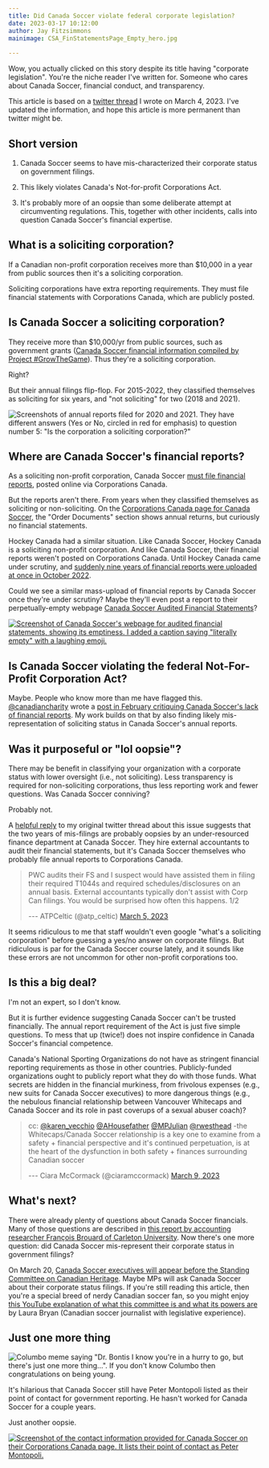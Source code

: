 ```yaml
---
title: Did Canada Soccer violate federal corporate legislation?
date: 2023-03-17 10:12:00
author: Jay Fitzsimmons
mainimage: CSA_FinStatementsPage_Empty_hero.jpg
  
---
```


Wow, you actually clicked on this story despite its title having "corporate legislation". You're the niche reader I've written for. Someone who cares about Canada Soccer, financial conduct, and transparency.

This article is based on a [twitter thread](https://twitter.com/JayFitzSoccer/status/1631908252123316226) I wrote on March 4, 2023. I've updated the information, and hope this article is more permanent than twitter might be.

## Short version

1.  Canada Soccer seems to have mis-characterized their corporate status on government filings.

2.  This likely violates Canada's Not-for-profit Corporations Act.

3.  It's probably more of an oopsie than some deliberate attempt at circumventing regulations. This, together with other incidents, calls into question Canada Soccer's financial expertise.

## What is a soliciting corporation?

If a Canadian non-profit corporation receives more than \$10,000 in a year from public sources then it's a soliciting corporation.

Soliciting corporations have extra reporting requirements. They must file financial statements with Corporations Canada, which are publicly posted.

## Is Canada Soccer a soliciting corporation?

They receive more than \$10,000/yr from public sources, such as government grants ([Canada Soccer financial information compiled by Project #GrowTheGame](https://sites.google.com/view/projectgrowthegame/data-centre)). Thus they're a soliciting corporation.

Right?

But their annual filings flip-flop. For 2015-2022, they classified themselves as soliciting for six years, and "not soliciting" for two (2018 and 2021).

![Screenshots of annual reports filed for 2020 and 2021. They have different answers (Yes or No, circled in red for emphasis) to question number 5: "Is the corporation a soliciting corporation?"](images/CSAAnnualReports.png)

## Where are Canada Soccer's financial reports?

As a soliciting non-profit corporation, Canada Soccer [must file financial reports](https://www.canadiancharitylaw.ca/blog/canadian-federal-non-profit-corporations-under-the-canada-not-for-profit-corporations-act-cnca-need-to-ensure-that-they-do-their-filings/), posted online via Corporations Canada.

But the reports aren't there. From years when they classified themselves as soliciting or non-soliciting. On the [Corporations Canada page for Canada Soccer](https://ised-isde.canada.ca/cc/lgcy/fdrlCrpDtls.html?corpId=350541&V_TOKEN=null&crpNm=canadian%20soccer%20association&crpNmbr=&bsNmbr=), the "Order Documents" section shows annual returns, but curiously no financial statements.

Hockey Canada had a similar situation. Like Canada Soccer, Hockey Canada is a soliciting non-profit corporation. And like Canada Soccer, their financial reports weren't posted on Corporations Canada. Until Hockey Canada came under scrutiny, and [suddenly nine years of financial reports were uploaded at once in October 2022](https://www.canadiancharitylaw.ca/blog/hockey-canada-finally-uploads-their-financial-statements-to-corporations-canada-website/).

Could we see a similar mass-upload of financial reports by Canada Soccer once they're under scrutiny? Maybe they'll even post a report to their perpetually-empty webpage [Canada Soccer Audited Financial Statements](https://canadasoccer.com/about_resources/audited-financial-statements/)?

[![Screenshot of Canada Soccer's webpage for audited financial statements, showing its emptiness. I added a caption saying "literally empty" with a laughing emoji.](images/CSA_FinStatementsPage_Empty.jpg)](https://canadasoccer.com/about_resources/audited-financial-statements/)

## Is Canada Soccer violating the federal Not-For-Profit Corporation Act?

Maybe. People who know more than me have flagged this. [\@canadiancharity](https://twitter.com/canadiancharity) wrote a [post in February critiquing Canada Soccer's lack of financial reports](https://www.canadiancharitylaw.ca/blog/canadian-soccer-association-not-filing-financial-statements-with-corporations-canada-as-required-by-the-canada-not-for-profit-corporations-act-cnca/). My work builds on that by also finding likely mis-representation of soliciting status in Canada Soccer's annual reports.

## Was it purposeful or "lol oopsie"?

There may be benefit in classifying your organization with a corporate status with lower oversight (i.e., not soliciting). Less transparency is required for non-soliciting corporations, thus less reporting work and fewer questions. Was Canada Soccer conniving?

Probably not.

A [helpful reply](https://twitter.com/atp_celtic) to my original twitter thread about this issue suggests that the two years of mis-filings are probably oopsies by an under-resourced finance department at Canada Soccer. They hire external accountants to audit their financial statements, but it's Canada Soccer themselves who probably file annual reports to Corporations Canada.

<blockquote class="twitter-tweet">

<p lang="en" dir="ltr">

PWC audits their FS and I suspect would have assisted them in filing their required T1044s and required schedules/disclosures on an annual basis. External accountants typically don't assist with Corp Can filings. You would be surprised how often this happens. 1/2

</p>

--- ATPCeltic (@atp_celtic) <a href="https://twitter.com/atp_celtic/status/1632171755597881345?ref_src=twsrc%5Etfw">March 5, 2023</a>

</blockquote>

<script async src="https://platform.twitter.com/widgets.js" charset="utf-8"></script>


It seems ridiculous to me that staff wouldn't even google "what's a soliciting corporation" before guessing a yes/no answer on corporate filings. But ridiculous is par for the Canada Soccer course lately, and it sounds like these errors are not uncommon for other non-profit corporations too.

## Is this a big deal?

I'm not an expert, so I don't know.

But it is further evidence suggesting Canada Soccer can't be trusted financially. The annual report requirement of the Act is just five simple questions. To mess that up (twice!) does not inspire confidence in Canada Soccer's financial competence.

Canada's National Sporting Organizations do not have as stringent financial reporting requirements as those in other countries. Publicly-funded organizations ought to publicly report what they do with those funds. What secrets are hidden in the financial murkiness, from frivolous expenses (e.g., new suits for Canada Soccer executives) to more dangerous things (e.g., the nebulous financial relationship between Vancouver Whitecaps and Canada Soccer and its role in past coverups of a sexual abuser coach)?

<blockquote class="twitter-tweet">

<p lang="en" dir="ltr">

cc: <a href="https://twitter.com/karen_vecchio?ref_src=twsrc%5Etfw">@karen_vecchio</a> <a href="https://twitter.com/AHousefather?ref_src=twsrc%5Etfw">@AHousefather</a> <a href="https://twitter.com/MPJulian?ref_src=twsrc%5Etfw">@MPJulian</a> <a href="https://twitter.com/rwesthead?ref_src=twsrc%5Etfw">@rwesthead</a> -the Whitecaps/Canada Soccer relationship is a key one to examine from a safety + financial perspective and it's continued perpetuation, is at the heart of the dysfunction in both safety + finances surrounding Canadian soccer

</p>

--- Ciara McCormack (@ciaramccormack) <a href="https://twitter.com/ciaramccormack/status/1633800319183323142?ref_src=twsrc%5Etfw">March 9, 2023</a>

</blockquote>

<script async src="https://platform.twitter.com/widgets.js" charset="utf-8"></script>

## What's next?

There were already plenty of questions about Canada Soccer financials. Many of those questions are described in [this report by accounting researcher François Brouard of Carleton University](https://carleton.ca/profbrouard/wp-content/uploads/PARGnote202322RSoccerCanadaFinancialequity20230212FB.pdf). Now there's one more question: did Canada Soccer mis-represent their corporate status in government filings?

On March 20, [Canada Soccer executives will appear before the Standing Committee on Canadian Heritage](https://twitter.com/AHousefather/status/1630619237558411264). Maybe MPs will ask Canada Soccer about their corporate status filings. If you're still reading this article, then you're a special breed of nerdy Canadian soccer fan, so you might enjoy [this YouTube explanation of what this committee is and what its powers are](https://www.youtube.com/watch?v=aToVe8SB6-o) by Laura Bryan (Canadian soccer journalist with legislative experience).

## Just one more thing

![Columbo meme saying "Dr. Bontis I know you're in a hurry to go, but there's just one more thing...". If you don't know Columbo then congratulations on being young.](images/ColumboMemeJustOneMoreThing.jpg)

It's hilarious that Canada Soccer still have Peter Montopoli listed as their point of contact for government reporting. He hasn't worked for Canada Soccer for a couple years.

Just another oopsie.

[![Screenshot of the contact information provided for Canada Soccer on their Corporations Canada page. It lists their point of contact as Peter Montopoli.](images/CSA_CorporateContact_PM.png)](https://ised-isde.canada.ca/cc/lgcy/fdrlCrpDtls.html?corpId=350541&V_TOKEN=null&crpNm=canadian%20soccer%20association&crpNmbr=&bsNmbr=)
